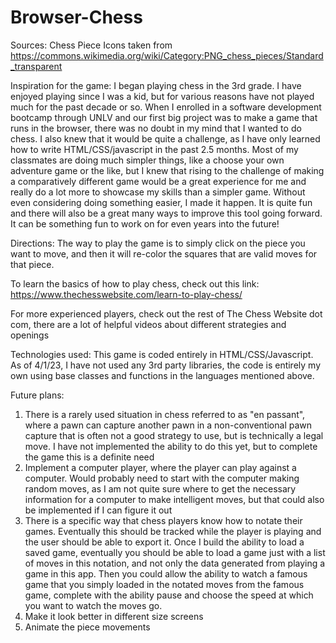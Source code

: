 # Browser-Chess

Sources:
Chess Piece Icons taken from https://commons.wikimedia.org/wiki/Category:PNG_chess_pieces/Standard_transparent





Inspiration for the game:
I began playing chess in the 3rd grade. I have enjoyed playing since I was a kid, but for various reasons have not played much for the past decade or so. When I enrolled in a software development bootcamp through UNLV and our first big project was to make a game that runs in the browser, there was no doubt in my mind that I wanted to do chess. I also knew that it would be quite a challenge, as I have only learned how to write HTML/CSS/javascript in the past 2.5 months. Most of my classmates are doing much simpler things, like a choose your own adventure game or the like, but I knew that rising to the challenge of making a comparatively different game would be a great experience for me and really do a lot more to showcase my skills than a simpler game. Without even considering doing something easier, I made it happen. It is quite fun and there will also be a great many ways to improve this tool going forward. It can be something fun to work on for even years into the future!






Directions:
The way to play the game is to simply click on the piece you want to move, and then it will re-color the squares that are valid moves for that piece. 

To learn the basics of how to play chess, check out this link: https://www.thechesswebsite.com/learn-to-play-chess/

For more experienced players, check out the rest of The Chess Website dot com, there are a lot of helpful videos about different strategies and openings





Technologies used:
This game is coded entirely in HTML/CSS/Javascript. As of 4/1/23, I have not used any 3rd party libraries, the code is entirely my own using base classes and functions in the languages mentioned above.





Future plans:
1) There is a rarely used situation in chess referred to as "en passant", where a pawn can capture another pawn in a non-conventional pawn capture that is often not a good strategy to use, but is technically a legal move. I have not implemented the ability to do this yet, but to complete the game this is a definite need
2) Implement a computer player, where the player can play against a computer. Would probably need to start with the computer making random moves, as I am not quite sure where to get the necessary information for a computer to make intelligent moves, but that could also be implemented if I can figure it out
3) There is a specific way that chess players know how to notate their games. Eventually this should be tracked while the player is playing and the user should be able to export it. Once I build the ability to load a saved game, eventually you should be able to load a game just with a list of moves in this notation, and not only the data generated from playing a game in this app. Then you could allow the ability to watch a famous game that you simply loaded in the notated moves from the famous game, complete with the ability pause and choose the speed at which you want to watch the moves go.
4) Make it look better in different size screens
5) Animate the piece movements